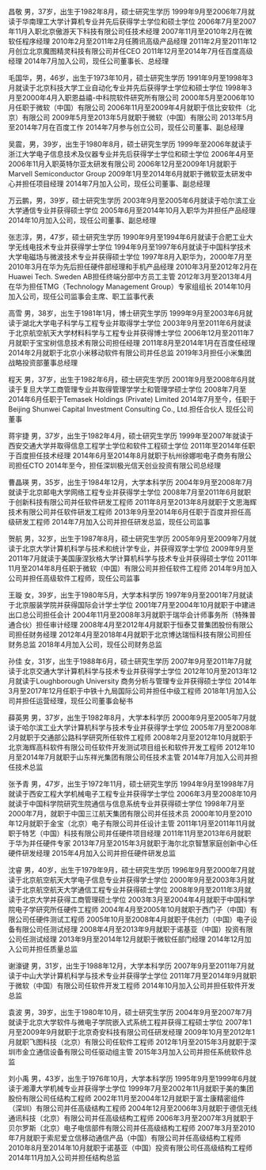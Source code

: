 昌敬 男，37岁，出生于1982年8月，硕士研究生学历
1999年9月至2006年7月就读于华南理工大学计算机专业并先后获得学士学位和硕士学位
2006年7月至2007年11月入职北京傲游天下科技有限公司任技术经理
2007年11月至2010年2月在微软任程序经理
2010年2月至2011年2月任腾讯高级产品经理
2011年2月至2011年12月创立北京魔图精灵科技有限公司并任CEO
2011年12月至2014年7月任百度高级经理
2014年7月加入公司，现任公司董事长、总经理



毛国华，男，46岁，出生于1973年10月，硕士研究生学历
1991年9月至1998年3月就读于北京科技大学工业自动化专业并先后获得学士学位和硕士学位
1998年3月至2000年4月入职恩益禧-中科院软件研究所有限公司
2000年5月至2006年10月任职于微软（中国）有限公司
2006年11月至2009年4月就职于信比安软件（北京）有限公司
2009年5月至2013年5月就职于微软（中国）有限公司
2013年5月至2014年7月在百度工作
2014年7月参与创立公司，现任公司董事、副总经理





吴震，男，39岁，出生于1980年8月，硕士研究生学历
1999年至2006年就读于浙江大学电子信息技术及仪器专业并先后获得学士学位和硕士学位
2006年4月至2006年11月入职英特尔亚太研发有限公司
2006年12月至2009年1月就职于Marvell Semiconductor Group
2009年1月至2014年6月就职于微软亚太研发中心并担任项目经理
2014年7月加入公司，现任公司董事、副总经理




万云鹏，男，39岁，硕士研究生学历
2003年9月至2005年6月就读于哈尔滨工业大学通信专业并获得硕士学位
2005年6月至2014年10月入职华为并担任产品经理
2014年10月加入公司，现任公司董事、副总经理




张志淳，男，47岁，硕士研究生学历
1990年9月至1994年6月就读于合肥工业大学无线电技术专业并获得学士学位
1994年9月至1997年6月就读于中国科学技术大学电磁场与微波技术专业并获得硕士学位
1997年8月入职华为，2000年7月至2010年3月在华为先后担任硬件部经理和手机产品经理
2010年3月至2012年2月在Huawei Tech. Sweden AB担任终端分部中方员工主管
2012年3月至2013年4月在华为担任TMG（Technology Management Group）专家组组长
2014年10月加入公司，现任公司监事会主席、职工监事代表





高雪 男，38岁，出生于1981年1月，博士研究生学历
1999年9月至2003年6月就读于湖北大学电子科学与工程专业并取得学士学位
2003年9月至2011年6月就读于北京航空航天大学材料科学与工程专业并获得博士学位
2006年12月至2011年7月就职于宝宝树信息技术有限公司担任经理
2011年8月至2014年1月在百度任经理
2014年2月就职于北京小米移动软件有限公司并任总监
2019年3月担任小米集团战略投资部董事总经理



程天 男，37岁，出生于1982年6月，硕士研究生学历
2001年9月至2008年6月就读于复旦大学工商管理专业并取得管理学学士和管理学硕士学位
2008年7月至2014年6月任职于Temasek Holdings (Private) Limited
2014年7月至今，任职于Beijing Shunwei Capital Investment Consulting Co., Ltd.担任合伙人
现任公司董事




蒋宇捷 男，37岁，出生于1982年4月，硕士研究生学历
1999年至2007年就读于西安交通大学并取得信息工程学士学位和软件工程硕士学位
2011年至2014年任职于百度担任技术经理
2014年6月至2014年8月就职于杭州徐娜啦电子商务有限公司担任CTO
2014年至今，担任深圳极光信天创业投资有限公司总经理




曹晶瑛 男，35岁，出生于1984年12月，大学本科学历
2004年9月至2008年7月就读于北京邮电大学网络工程专业并获得学士学位
2008年7月至2011年6月就职于创新科技有限公司并任软件研发工程师
2011年8月至2013年8月就职于文思海辉技术有限公司并任软件研发工程师
2013年9月至2014年6月任职于百度并担任高级研发工程师
2014年7月加入公司并担任研发总监，现任公司监事




贺航 男，32岁，出生于1987年8月，硕士研究生学历
2005年9月至2009年7月就读于北京大学计算机科学与技术和统计学专业，并获得双学士学位
2009年9月至2011年7月就读于美国康涅狄格大学计算机科学与技术专业并获得硕士学位
2011年11月至2014年8月任职于微软（中国）有限公司并担任软件工程师
2014年9月加入公司并担任高级软件工程师，现任公司监事




王璇 女，39岁，出生于1980年5月，大学本科学历
1997年9月至2001年7月就读于北京服装学院并获得国际会计学士学位
2001年7月至2004年10月就职于中建进出口总公司担任会计
2004年11月至2008年3月就职于瑞华会计师事务所（特殊普通合伙）担任审计经理
2008年4月至2012年4月就职于恒泰艾普集团股份有限公司担任财务经理
2012年4月至2018年4月就职于北京博达瑞恒科技有限公司担任财务总监
2018年4月加入公司，现任公司财务总监




孙佳 女，31岁，出生于1988年6月，硕士研究生学历
2007年9月至2011年7月就读于北京交通大学计算机科学与技术专业并获得学士学位
2012年10月至2013年12月就读于Loughborough University 商务分析与管理专业并获得硕士学位
2014年3月至2017年12月任职于中铁十九局国际公司并担任中级工程师
2018年1月加入公司并担任运营经理，现任公司董事会秘书




薛英男 男，37岁，出生于1982年8月，大学本科学历
2000年9月至2005年7月就读于哈尔滨工业大学计算机科学与技术专业并获得学士学位
2005年7月至2008年2月就职于交通部公路科学研究所任软件工程师
2008年2月至2012年10月就职于北京海辉高科软件有限公司任软件开发测试项目组长和软件开发工程师
2012年10月至2014年7月就职于山东祥光集团有限公司任技术主管
2014年7月加入公司并担任技术总监





张予青 男，47岁，出生于1972年11月，硕士研究生学历
1994年9月至1998年7月就读于西安工程大学机械电子工程专业并获得学士学位
2006年3月至2008年10月就读于中国科学院研究生院通信与信息系统专业并获得硕士学位
1998年7月至2000年7月，就职于中国三江航天集团有限公司并任技术员
2000年10月至2010年12月就职于金宝（北京）电子有限公司并任设计主管
2011年1月至2011年11月就职于特艺（中国）科技有限公司并任硬件项目经理
2011年11月至2013年6月就职于华为并任硬件专家
2013年7月至2015年3月就职于海尔北京智慧家庭创新中心任硬件研发经理
2015年4月加入公司并担任硬件研发总监




沈睿 男，40岁，出生于1979年9月，硕士研究生学历
1996年9月至2000年7月就读于北京航空航天大学电子信息专业并获得学士学位
2000年9月至2003年3月就读于北京航空航天大学通信工程专业并获得硕士学位
2008年9月至2011年3月就读于北京大学并获得工商管理硕士学位
2003年3月至2004年4月就职于中国科学院电子学研究所任硬件工程师
2004年4月至2005年10月就职于西门子（中国）有限公司任硬件测试工程师
2005年10月至2008年4月就职于伟创力（中国）电子设备有限公司任测试经理
2008年4月至2013年9月就职于诺基亚（中国）投资有限公司任测试经理
2013年9月至2014年12月就职于微软任部门经理
2014年12月加入公司并担任质量总监





谢濠键 男，31岁，出生于1988年12月，大学本科学历
2007年9月至2011年7月就读于中山大学计算机科学与技术专业并获得学士学位
2011年7月至2014年9月就职于微软（中国）有限公司任软件开发工程师
2014年10月加入公司并担任软件开发总监




袁波 男，39岁，出生于1980年10月，硕士研究生学历
2004年9月至2007年7月就读于北京大学软件与微电子学院嵌入式系统工程并获得工程硕士学位
2007年1月至2009年9月就职于北京奇安科技有限公司任研发经理
2009年10月至2012年1月就职飞图科技（北京）有限公司任软件工程师
2012年1月至2015年3月就职于深圳市金立通信设备有限公司任驱动组主管
2015年3月加入公司并担任系统软件总监




刘小禹 男，43岁，出生于1976年10月，大学本科学历
1995年9月至1999年6月就读于湘潭大学机械专业并获得学士学位
1999年7月至2002年11月就职于美的集团股份有限公司任结构工程师
2002年11月至2004年12月就职于富士康精密组件（深圳）有限公司并任高级结构工程师
2004年12月至2006年3月就职于德信无线通讯科技（北京）有限公司并任高级结构工程师
2006年3月至2007年3月就职于贝尔罗斯（北京）电子电信部件有限公司并任高级结构工程师
2007年3月至2010年7月就职于索尼爱立信移动通信产品（中国）有限公司并任高级结构工程师
2010年8月至2014年10月就职于诺基亚（中国）投资有限公司任高级结构工程师
2014年11月加入公司并担任结构总监











